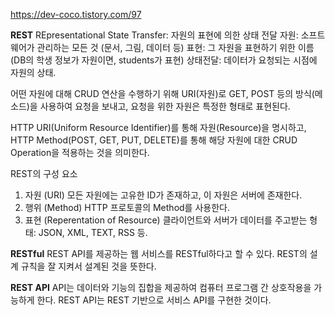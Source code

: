 https://dev-coco.tistory.com/97

**REST**
REpresentational State Transfer: 자원의 표현에 의한 상태 전달
자원: 소프트웨어가 관리하는 모든 것 (문서, 그림, 데이터 등)
표현: 그 자원을 표현하기 위한 이름 (DB의 학생 정보가 자원이면, students가 표현)
상태전달: 데이터가 요청되는 시점에 자원의 상태. 

어떤 자원에 대해 CRUD 연산을 수행하기 위해 URI(자원)로 GET, POST 등의 방식(메소드)을 사용하여 요청을 보내고, 요청을 위한 자원은 특정한 형태로 표현된다.

HTTP URI(Uniform Resource Identifier)를 통해 자원(Resource)을 명시하고, HTTP Method(POST, GET, PUT, DELETE)를 통해 해당 자원에 대한 CRUD Operation을 적용하는 것을 의미한다.

REST의 구성 요소
1. 자원 (URI)
	모든 자원에는 고유한 ID가 존재하고, 이 자원은 서버에 존재한다. 
2. 행위 (Method)
	HTTP 프로토콜의 Method를 사용한다.
3. 표현 (Reperentation of Resource)
	클라이언트와 서버가 데이터를 주고받는 형태: JSON, XML, TEXT, RSS 등.

**RESTful**
REST API를 제공하는 웹 서비스를 RESTful하다고 할 수 있다.
REST의 설계 규칙을 잘 지켜서 설계된 것을 뜻한다.

**REST API**
API는 데이터와 기능의 집합을 제공하여 컴퓨터 프로그램 간 상호작용을 가능하게 한다. 
REST API는 REST 기반으로 서비스 API를 구현한 것이다. 
